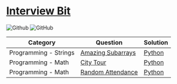 # [Interview Bit](https://interviewbit.com/)

![Github](https://img.shields.io/badge/languages-python-green.svg?longCache=true&style=for-the-badge)
![GitHub](https://img.shields.io/github/license/mashape/apistatus.svg?style=for-the-badge)

|  Category | Question | Solution |
| --------------- | --------------- | --------------- |
Programming - Strings | [Amazing Subarrays](https://www.interviewbit.com/problems/amazing-subarrays/) | [Python](Python/amazing-subarrays.py)
Programming - Math | [City Tour](https://www.interviewbit.com/problems/city-tour/) | [Python](Python/city-tour.py)
Programming - Math | [Random Attendance](https://www.interviewbit.com/problems/random-attendance/) | [Python](./Python/random-attendance.py)

